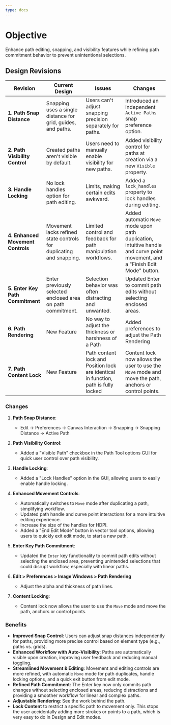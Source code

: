 ```yaml
---
type: docs
---
```


# Objective

Enhance path editing, snapping, and visibility features while refining path commitment behavior to prevent unintentional selections.

## Design Revisions

| **Revision**                   | **Current Design**                                    | **Issues**                                                        | **Changes**                                            |
|--------------------------------|-------------------------------------------------------|-------------------------------------------------------------------|--------------------------------------------------------|
| **1. Path Snap Distance**       | Snapping uses a single distance for grid, guides, and paths. | Users can't adjust snapping precision separately for paths.       | Introduced an independent `Active Paths` snap preference option. |
| **2. Path Visibility Control**   | Created paths aren't visible by default.             | Users need to manually enable visibility for new paths.           | Added visibility control for paths at creation via a new `Visible` property. |
| **3. Handle Locking**            | No lock handles option for path editing.    | Limits, making certain edits awkward.     | Added a `lock_handles` property to lock handles during editing. |
| **4. Enhanced Movement Controls** | Movement lacks refined state controls for duplicating and snapping. | Limited control and feedback for path manipulation workflows. | Added automatic `Move` mode upon path duplication, intuitive handle and curve point movement, and a "Finish Edit Mode" button. |
| **5. Enter Key Path Commitment**  | Enter previously selected enclosed area on path commitment. | Selection behavior was often distracting and unwanted.            | Updated Enter to commit path edits without selecting enclosed areas. |
| **6. Path Rendering**   | New Feature | No way to adjust the thickness or harshness of a Path | Added preferences to adjust the Path Rendering |
| **7. Path Content Lock**   | New Feature | Path content lock and Position lock are identical in function, path is fully locked | Content lock now allows the user to use the `Move` mode and move the path, anchors or control points. |

### Changes

1. **Path Snap Distance**:
   - Edit -> Preferences -> Canvas Interaction -> Snapping -> Snapping Distance -> Active Path

2. **Path Visibility Control**:
   - Added a "Visible Path" checkbox in the Path Tool options GUI for quick user control over path visibility.

3. **Handle Locking**:
   - Added a "Lock Handles" option in the GUI, allowing users to easily enable handle locking.

4. **Enhanced Movement Controls**:
   - Automatically switches to `Move` mode after duplicating a path, simplifying workflow.
   - Updated path handle and curve point interactions for a more intuitive editing experience.
   - Increase the size of the handles for HDPI.
   - Added a "End Edit Mode" button in vector tool options, allowing users to quickly exit edit mode, to start a new path.

5. **Enter Key Path Commitment**:
   - Updated the `Enter` key functionality to commit path edits without selecting the enclosed area, preventing unintended selections that could disrupt workflow, especially with linear paths.

6. **Edit > Preferences > Image Windows > Path Rendering**
   - Adjust the alpha and thickness of path lines.
7. **Content Locking**:
   - Content lock now allows the user to use the `Move` mode and move the path, anchors or control points.

### **Benefits**

- **Improved Snap Control**: Users can adjust snap distances independently for paths, providing more precise control based on element type (e.g., paths vs. grids).
- **Enhanced Workflow with Auto-Visibility**: Paths are automatically visible upon creation, improving user feedback and reducing manual toggling.
- **Streamlined Movement & Editing**: Movement and editing controls are more refined, with automatic `Move` mode for path duplicates, handle locking options, and a quick exit button from edit mode.
- **Refined Path Commitment**: The Enter key now only commits path changes without selecting enclosed areas, reducing distractions and providing a smoother workflow for linear and complex paths.
- **Adjustable Rendering**: See the work behind the path.
- **Lock Content** to restrict a specific path to movement only. This stops the user accidentally adding more strokes or points to a path, which is very easy to do in Design and Edit modes.
